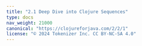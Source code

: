 ```yaml
---
title: "2.1 Deep Dive into Clojure Sequences"
type: docs
nav_weight: 21000
canonical: "https://clojureforjava.com/2/2/1"
license: "© 2024 Tokenizer Inc. CC BY-NC-SA 4.0"
---
```

